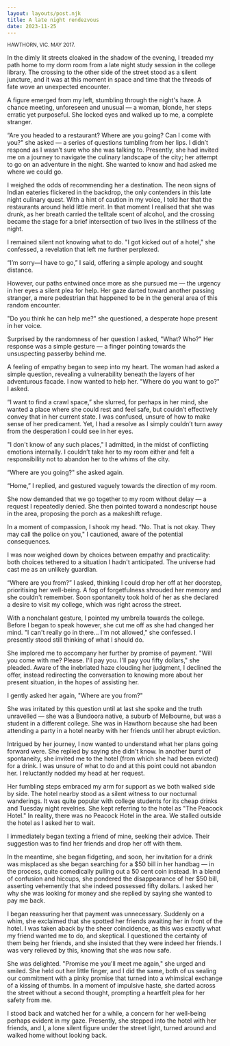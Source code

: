 ```yaml
---
layout: layouts/post.njk
title: A late night rendezvous
date: 2023-11-25
---
```


<small>HAWTHORN, VIC. MAY 2017.</small>

In the dimly lit streets cloaked in the shadow of the evening, I treaded my path home to my dorm room from a late night study session in the college library. The crossing to the other side of the street stood as a silent juncture, and it was at this moment in space and time that the threads of fate wove an unexpected encounter.

A figure emerged from my left, stumbling through the night's haze. A chance meeting, unforeseen and unusual — a woman, blonde, her steps erratic yet purposeful. She locked eyes and walked up to me, a complete stranger.

“Are you headed to a restaurant? Where are you going? Can I come with you?" she asked — a series of questions tumbling from her lips. I didn’t respond as I wasn’t sure who she was talking to. Presently, she had invited me on a journey to navigate the culinary landscape of the city; her attempt to go on an adventure in the night. She wanted to know and had asked me where we could go.

I weighed the odds of recommending her a destination. The neon signs of Indian eateries flickered in the backdrop, the only contenders in this late night culinary quest. With a hint of caution in my voice, I told her that the restaurants around held little merit. In that moment I realised that she was drunk, as her breath carried the telltale scent of alcohol, and the crossing became the stage for a brief intersection of two lives in the stillness of the night.

I remained silent not knowing what to do. "I got kicked out of a hotel," she confessed, a revelation that left me further perplexed.

“I’m sorry—I have to go,” I said, offering a simple apology and sought distance. 

However, our paths entwined once more as she pursued me — the urgency in her eyes a silent plea for help. Her gaze darted toward another passing stranger, a mere pedestrian that happened to be in the general area of this random encounter.

"Do you think he can help me?" she questioned, a desperate hope present in her voice. 

Surprised by the randomness of her question I asked, "What? Who?" Her response was a simple gesture — a finger pointing towards the unsuspecting passerby behind me.

A feeling of empathy began to seep into my heart. The woman had asked a simple question, revealing a vulnerability beneath the layers of her adventurous facade. I now wanted to help her. "Where do you want to go?" I asked. 

“I want to find a crawl space,” she slurred, for perhaps in her mind, she wanted a place where she could rest and feel safe, but couldn’t effectively convey that in her current state. I was confused, unsure of how to make sense of her predicament. Yet, I had a resolve as I simply couldn’t turn away from the desperation I could see in her eyes.

"I don't know of any such places," I admitted, in the midst of conflicting emotions internally. I couldn’t take her to my room either and felt a responsibility not to abandon her to the whims of the city.

“Where are you going?" she asked again. 

“Home,” I replied, and gestured vaguely towards the direction of my room.

She now demanded that we go together to my room without delay — a request I repeatedly denied. She then pointed toward a nondescript house in the area, proposing the porch as a makeshift refuge.

In a moment of compassion, I shook my head. “No. That is not okay. They may call the police on you," I cautioned, aware of the potential consequences. 

I was now weighed down by choices between empathy and practicality: both choices tethered to a situation I hadn't anticipated. The universe had cast me as an unlikely guardian.

“Where are you from?” I asked, thinking I could drop her off at her doorstep, prioritising her well-being. A fog of forgetfulness shrouded her memory and she couldn't remember. Soon spontaneity took hold of her as she declared a desire to visit my college, which was right across the street.

With a nonchalant gesture, I pointed my umbrella towards the college. Before I began to speak however, she cut me off as she had changed her mind. "I can't really go in there… I'm not allowed," she confessed. I presently stood still thinking of what I should do.

She implored me to accompany her further by promise of payment. "Will you come with me? Please. I'll pay you. I'll pay you fifty dollars," she pleaded. Aware of the inebriated haze clouding her judgment, I declined the offer, instead redirecting the conversation to knowing more about her present situation, in the hopes of assisting her.

I gently asked her again, "Where are you from?"

She was irritated by this question until at last she spoke and the truth unravelled — she was a Bundoora native, a suburb of Melbourne, but was a student in a different college. She was in Hawthorn because she had been attending a party in a hotel nearby with her friends until her abrupt eviction.

Intrigued by her journey, I now wanted to understand what her plans going forward were. She replied by saying she didn't know. In another burst of spontaneity, she invited me to the hotel (from which she had been evicted) for a drink. I was unsure of what to do and at this point could not abandon her. I reluctantly nodded my head at her request.

Her fumbling steps embraced my arm for support as we both walked side by side. The hotel nearby stood as a silent witness to our nocturnal wanderings. It was quite popular with college students for its cheap drinks and Tuesday night revelries. She kept referring to the hotel as "The Peacock Hotel." In reality, there was no Peacock Hotel in the area. We stalled outside the hotel as I asked her to wait.

I immediately began texting a friend of mine, seeking their advice. Their suggestion was to find her friends and drop her off with them. 

In the meantime, she began fidgeting, and soon, her invitation for a drink was misplaced as she began searching for a $50 bill in her handbag — in the process, quite comedically pulling out a 50 cent coin instead. In a blend of confusion and hiccups, she pondered the disappearance of her $50 bill, asserting vehemently that she indeed possessed fifty dollars. I asked her why she was looking for money and she replied by saying she wanted to pay me back.

I began reassuring her that payment was unnecessary. Suddenly on a whim, she exclaimed that she spotted her friends awaiting her in front of the hotel. I was taken aback by the sheer coincidence, as this was exactly what my friend wanted me to do, and skeptical. I questioned the certainty of them being her friends, and she insisted that they were indeed her friends. I was very relieved by this, knowing that she was now safe.

She was delighted. "Promise me you'll meet me again," she urged and smiled. She held out her little finger, and I did the same, both of us sealing our commitment with a pinky promise that turned into a whimsical exchange of a kissing of thumbs. In a moment of impulsive haste, she darted across the street without a second thought, prompting a heartfelt plea for her safety from me.

I stood back and watched her for a while, a concern for her well-being perhaps evident in my gaze. Presently, she stepped into the hotel with her friends, and I, a lone silent figure under the street light, turned around and walked home without looking back.